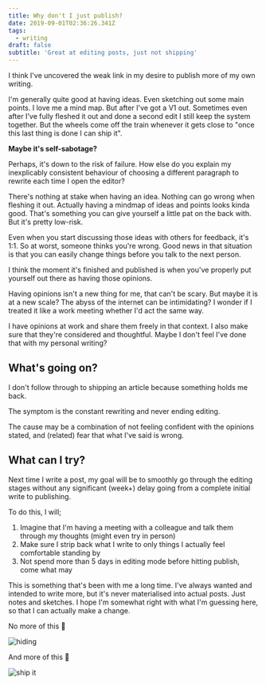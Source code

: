 ```yaml
---
title: Why don't I just publish?
date: 2019-09-01T02:36:26.341Z
tags:
  - writing
draft: false
subtitle: 'Great at editing posts, just not shipping'
---
```

I think I've uncovered the weak link in my desire to publish more of my own writing.

I'm generally quite good at having ideas. Even sketching out some main points. I love me a mind map. But after I've got a V1 out. Sometimes even after I've fully fleshed it out and done a second edit I still keep the system together. But the wheels come off the train whenever it gets close to "once this last thing is done I can ship it".

**Maybe it's self-sabotage?**

Perhaps, it's down to the risk of failure. How else do you explain my inexplicably consistent behaviour of choosing a different paragraph to rewrite each time I open the editor?

There's nothing at stake when having an idea. Nothing can go wrong when fleshing it out. Actually having a mindmap of ideas and points looks kinda good. That's something you can give yourself a little pat on the back with. But it's pretty low-risk.

Even when you start discussing those ideas with others for feedback, it's 1:1. So at worst, someone thinks you're wrong. Good news in that situation is that you can easily change things before you talk to the next person.

I think the moment it's finished and published is when you've properly put yourself out there as having those opinions.

Having opinions isn't a new thing for me, that can't be scary. But maybe it is at a new scale? The abyss of the internet can be intimidating? I wonder if I treated it like a work meeting whether I'd act the same way.

I have opinions at work and share them freely in that context. I also make sure that they're considered and thoughtful. Maybe I don't feel I've done that with my personal writing?

## What's going on?

I don't follow through to shipping an article because something holds me back. 

The symptom is the constant rewriting and never ending editing. 

The cause may be a combination of not feeling confident with the opinions stated, and (related) fear that what I've said is wrong.

## What can I try?

Next time I write a post, my goal will be to smoothly go through the editing stages without any significant (week+) delay going from a complete initial write to publishing.

To do this, I will;

1. Imagine that I'm having a meeting with a colleague and talk them through my thoughts (might even try in person)
2. Make sure I strip back what I write to only things I actually feel comfortable standing by
3. Not spend more than 5 days in editing mode before hitting publish, come what may

This is something that's been with me a long time. I've always wanted and intended to write more, but it's never materialised into actual posts. Just notes and sketches. I hope I'm somewhat right with what I'm guessing here, so that I can actually make a change.

No more of this 🤞

![hiding](https://media.giphy.com/media/jUwpNzg9IcyrK/giphy.gif)

And more of this 🙏

![ship it](https://media.giphy.com/media/Hw8vYF4DNRCKY/giphy.gif)
